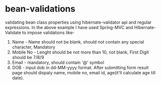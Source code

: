 # bean-validations

validating bean class properties using hibernate-validator api and regular expressions.
In the above example I have used Spring-MVC and Hibernate-Validate to impose validations like-

1. Name - Name should not be blank, should not contain any special character, Mandatory
2. Mobile No - Lenght should be not more than 10, not blank, First Digit should be 7/8/9
3. Email - mandatory, should contain '@' symbol
4. DOB - input dob in dd-MM-yyyy format. After submitting form result page should dispaly name, mobile no, email id, age(it'll calculate age till date).

